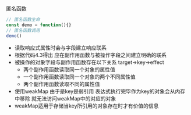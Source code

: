 匿名函数

```typescript
// 匿名函数生命
const demo = function(){}
// 匿名函数调用
demo()
```

* 读取响应式属性时会与字段建立响应联系
* 根据代码4.3得出 应在副作用函数与被操作字段之间建立明确的联系
* 被操作的对象字段与副作用函数存在以下关系
  target->key->effect
  * 两个副作用函数读取同一个对象的属性值
  * 一个副作用函数读取同一个对象的两个不同属性值
  * 两个副作用函数读取不同的属性值
* 使用weakMap 由于是key是弱引用 表达式执行完毕作为key的对象会从内存中移除 就无法访问weakMap中的对应的对象
* weakMap适用于存储当key所引用的对象存在时才有价值的信息
